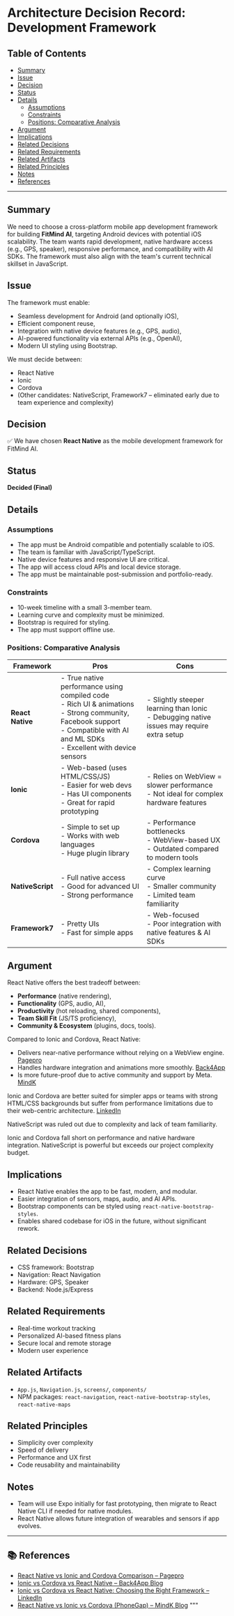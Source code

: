 # Architecture Decision Record: Development Framework

## Table of Contents
- [Summary](#summary)  
- [Issue](#issue)  
- [Decision](#decision)  
- [Status](#status)  
- [Details](#details)  
  - [Assumptions](#assumptions)  
  - [Constraints](#constraints)  
  - [Positions: Comparative Analysis](#positions-comparative-analysis)  
- [Argument](#argument)  
- [Implications](#implications)  
- [Related Decisions](#related-decisions)  
- [Related Requirements](#related-requirements)  
- [Related Artifacts](#related-artifacts)  
- [Related Principles](#related-principles)  
- [Notes](#notes)  
- [References](#-references)

---

## Summary  
We need to choose a cross-platform mobile app development framework for building **FitMind AI**, targeting Android devices with potential iOS scalability. The team wants rapid development, native hardware access (e.g., GPS, speaker), responsive performance, and compatibility with AI SDKs. The framework must also align with the team's current technical skillset in JavaScript.

## Issue  
The framework must enable:
- Seamless development for Android (and optionally iOS),
- Efficient component reuse,
- Integration with native device features (e.g., GPS, audio),
- AI-powered functionality via external APIs (e.g., OpenAI),
- Modern UI styling using Bootstrap.

We must decide between:
- React Native  
- Ionic  
- Cordova  
- (Other candidates: NativeScript, Framework7 – eliminated early due to team experience and complexity)

## Decision  
✅ We have chosen **React Native** as the mobile development framework for FitMind AI.

## Status  
**Decided (Final)**

## Details

### Assumptions  
- The app must be Android compatible and potentially scalable to iOS.  
- The team is familiar with JavaScript/TypeScript.  
- Native device features and responsive UI are critical.  
- The app will access cloud APIs and local device storage.  
- The app must be maintainable post-submission and portfolio-ready.  

### Constraints  
- 10-week timeline with a small 3-member team.  
- Learning curve and complexity must be minimized.  
- Bootstrap is required for styling.  
- The app must support offline use.  

### Positions: Comparative Analysis

| Framework      | Pros                                                                                          | Cons                                                                 |
|----------------|-----------------------------------------------------------------------------------------------|----------------------------------------------------------------------|
| **React Native** | - True native performance using compiled code  <br> - Rich UI & animations <br> - Strong community, Facebook support <br> - Compatible with AI and ML SDKs <br> - Excellent with device sensors | - Slightly steeper learning than Ionic <br> - Debugging native issues may require extra setup |
| **Ionic**         | - Web-based (uses HTML/CSS/JS) <br> - Easier for web devs <br> - Has UI components <br> - Great for rapid prototyping | - Relies on WebView = slower performance <br> - Not ideal for complex hardware features |
| **Cordova**       | - Simple to set up <br> - Works with web languages <br> - Huge plugin library | - Performance bottlenecks <br> - WebView-based UX <br> - Outdated compared to modern tools |
| **NativeScript**  | - Full native access <br> - Good for advanced UI <br> - Strong performance | - Complex learning curve <br> - Smaller community <br> - Limited team familiarity |
| **Framework7**    | - Pretty UIs <br> - Fast for simple apps | - Web-focused <br> - Poor integration with native features & AI SDKs |

## Argument

React Native offers the best tradeoff between:
- **Performance** (native rendering),
- **Functionality** (GPS, audio, AI),
- **Productivity** (hot reloading, shared components),
- **Team Skill Fit** (JS/TS proficiency),
- **Community & Ecosystem** (plugins, docs, tools).

Compared to Ionic and Cordova, React Native:
- Delivers near-native performance without relying on a WebView engine. [Pagepro](https://pagepro.co/blog/react-native-vs-ionic-and-cordova-comparison/)  
- Handles hardware integration and animations more smoothly. [Back4App](https://blog.back4app.com/ionic-vs-cordova-vs-react-native/)  
- Is more future-proof due to active community and support by Meta. [MindK](https://www.mindk.com/blog/react-native-vs-ionic-phonegap-cordova/)  

Ionic and Cordova are better suited for simpler apps or teams with strong HTML/CSS backgrounds but suffer from performance limitations due to their web-centric architecture. [LinkedIn](https://www.linkedin.com/pulse/ionic-vs-cordova-react-native-choosing-right-framework-sunita-thakur-rsxdc/)  

NativeScript was ruled out due to complexity and lack of team familiarity.

Ionic and Cordova fall short on performance and native hardware integration. NativeScript is powerful but exceeds our project complexity budget.

## Implications  
- React Native enables the app to be fast, modern, and modular.  
- Easier integration of sensors, maps, audio, and AI APIs.  
- Bootstrap components can be styled using `react-native-bootstrap-styles`.  
- Enables shared codebase for iOS in the future, without significant rework.  

## Related Decisions  
- CSS framework: Bootstrap  
- Navigation: React Navigation  
- Hardware: GPS, Speaker  
- Backend: Node.js/Express  

## Related Requirements  
- Real-time workout tracking  
- Personalized AI-based fitness plans  
- Secure local and remote storage  
- Modern user experience  

## Related Artifacts  
- `App.js`, `Navigation.js`, `screens/`, `components/`  
- NPM packages: `react-navigation`, `react-native-bootstrap-styles`, `react-native-maps`

## Related Principles  
- Simplicity over complexity  
- Speed of delivery  
- Performance and UX first  
- Code reusability and maintainability  

## Notes  
- Team will use Expo initially for fast prototyping, then migrate to React Native CLI if needed for native modules.  
- React Native allows future integration of wearables and sensors if app evolves.

---

## 📚 References

- [React Native vs Ionic and Cordova Comparison – Pagepro](https://pagepro.co/blog/react-native-vs-ionic-and-cordova-comparison/)  
- [Ionic vs Cordova vs React Native – Back4App Blog](https://blog.back4app.com/ionic-vs-cordova-vs-react-native/)  
- [Ionic vs Cordova vs React Native: Choosing the Right Framework – LinkedIn](https://www.linkedin.com/pulse/ionic-vs-cordova-react-native-choosing-right-framework-sunita-thakur-rsxdc/)  
- [React Native vs Ionic vs Cordova (PhoneGap) – MindK Blog](https://www.mindk.com/blog/react-native-vs-ionic-phonegap-cordova/)
"""
